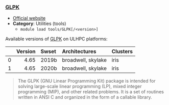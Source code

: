 ### [GLPK](https://www.gnu.org/software/glpk/)

* [Official website](https://www.gnu.org/software/glpk/)
* __Category__: Utilities (tools)
    -  `module load tools/GLPK[/<version>]`

Available versions of [GLPK](https://www.gnu.org/software/glpk/) on ULHPC platforms:

|    |   Version | Swset   | Architectures      | Clusters   |
|---:|----------:|:--------|:-------------------|:-----------|
|  0 |      4.65 | 2019b   | broadwell, skylake | iris       |
|  1 |      4.65 | 2020b   | broadwell, skylake | iris       |

> The GLPK (GNU Linear Programming Kit) package is intended for solving large-scale linear programming (LP), mixed integer programming (MIP), and other related problems. It is a set of routines written in ANSI C and organized in the form of a callable library.
